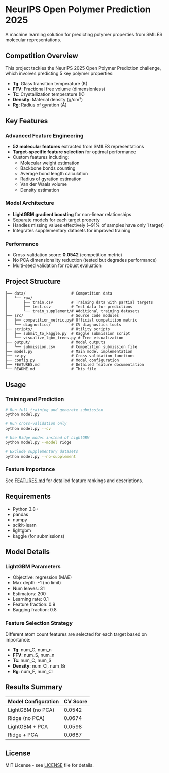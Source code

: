 # NeurIPS Open Polymer Prediction 2025

A machine learning solution for predicting polymer properties from SMILES molecular representations.

## Competition Overview

This project tackles the NeurIPS 2025 Open Polymer Prediction challenge, which involves predicting 5 key polymer properties:
- **Tg**: Glass transition temperature (K)
- **FFV**: Fractional free volume (dimensionless)
- **Tc**: Crystallization temperature (K)  
- **Density**: Material density (g/cm³)
- **Rg**: Radius of gyration (Å)

## Key Features

### Advanced Feature Engineering
- **52 molecular features** extracted from SMILES representations
- **Target-specific feature selection** for optimal performance
- Custom features including:
  - Molecular weight estimation
  - Backbone bonds counting
  - Average bond length calculation
  - Radius of gyration estimation
  - Van der Waals volume
  - Density estimation

### Model Architecture
- **LightGBM gradient boosting** for non-linear relationships
- Separate models for each target property
- Handles missing values effectively (~91% of samples have only 1 target)
- Integrates supplementary datasets for improved training

### Performance
- Cross-validation score: **0.0542** (competition metric)
- No PCA dimensionality reduction (tested but degrades performance)
- Multi-seed validation for robust evaluation

## Project Structure

```
├── data/                    # Competition data
│   └── raw/                 
│       ├── train.csv        # Training data with partial targets
│       ├── test.csv         # Test data for predictions
│       └── train_supplement/# Additional training datasets
├── src/                     # Source code modules
│   ├── competition_metric.py# Official competition metric
│   └── diagnostics/         # CV diagnostics tools
├── scripts/                 # Utility scripts
│   ├── submit_to_kaggle.py  # Kaggle submission script
│   └── visualize_lgbm_trees.py # Tree visualization
├── output/                  # Model outputs
│   └── submission.csv       # Competition submission file
├── model.py                 # Main model implementation
├── cv.py                    # Cross-validation functions
├── config.py                # Model configuration
├── FEATURES.md              # Detailed feature documentation
└── README.md                # This file
```

## Usage

### Training and Prediction
```bash
# Run full training and generate submission
python model.py

# Run cross-validation only
python model.py --cv

# Use Ridge model instead of LightGBM
python model.py --model ridge

# Exclude supplementary datasets
python model.py --no-supplement
```

### Feature Importance
See [FEATURES.md](FEATURES.md) for detailed feature rankings and descriptions.

## Requirements
- Python 3.8+
- pandas
- numpy 
- scikit-learn
- lightgbm
- kaggle (for submissions)

## Model Details

### LightGBM Parameters
- Objective: regression (MAE)
- Max depth: -1 (no limit)
- Num leaves: 31
- Estimators: 200
- Learning rate: 0.1
- Feature fraction: 0.9
- Bagging fraction: 0.8

### Feature Selection Strategy
Different atom count features are selected for each target based on importance:
- **Tg**: num_C, num_n
- **FFV**: num_S, num_n
- **Tc**: num_C, num_S
- **Density**: num_Cl, num_Br
- **Rg**: num_F, num_Cl

## Results Summary

| Model Configuration | CV Score |
|-------------------|----------|
| LightGBM (no PCA) | 0.0542   |
| Ridge (no PCA)    | 0.0674   |
| LightGBM + PCA    | 0.0598   |
| Ridge + PCA       | 0.0687   |

## License
MIT License - see [LICENSE](LICENSE) file for details.